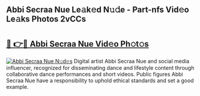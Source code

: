 ## Abbi Secraa Nue Le𝚊k𝚎d N𝚞𝚍e - Part-nfs Vid𝚎o Le𝚊ks Photos 2vCCs

# <h2><a href="http://fb0nn0.evod.top/?m=Abbi+Secraa+Nue">🔗 👉🔴 Abbi Secraa Nue Vid𝚎o Ph𝚘t𝚘s</a></h2>

[![Abbi Secraa Nue N𝚞d𝚎s](https://i.imgur.com/8V9OHl7.gif)](http://fb0nn0.evod.top/?m=Abbi+Secraa+Nue)
Digital artist Abbi Secraa Nue and social media influencer, recognized for disseminating dance and lifestyle content through collaborative dance performances and short videos. Public figures Abbi Secraa Nue have a responsibility to uphold ethical standards and set a good example. 
